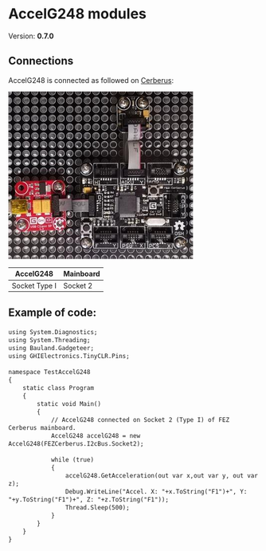 # AccelG248 modules
Version: __0.7.0__

## Connections ##
AccelG248 is connected as followed on [Cerberus](http://docs.ghielectronics.com/hardware/legacy_products/gadgeteer/fez_cerberus.html):

![Schematic](Gadgeteer-AccelG248-Cerberus.jpg)

AccelG248    | Mainboard
------------- | ----------
Socket Type I | Socket 2

## Example of code:
```CSharp
using System.Diagnostics;
using System.Threading;
using Bauland.Gadgeteer;
using GHIElectronics.TinyCLR.Pins;

namespace TestAccelG248
{
    static class Program
    {
        static void Main()
        {
            // AccelG248 connected on Socket 2 (Type I) of FEZ Cerberus mainboard.
            AccelG248 accelG248 = new AccelG248(FEZCerberus.I2cBus.Socket2);

            while (true)
            {
                accelG248.GetAcceleration(out var x,out var y, out var z);
                Debug.WriteLine("Accel. X: "+x.ToString("F1")+", Y: "+y.ToString("F1")+", Z: "+z.ToString("F1"));
                Thread.Sleep(500);
            }
        }
    }
}

```
